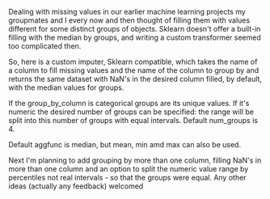 Dealing with missing values in our earlier machine learning projects my groupmates and I every now and then thought of filling them with values different for some distinct groups of objects. Sklearn doesn't offer a built-in filling with the median by groups, and writing a custom transformer seemed too complicated then.

So, here is a custom imputer, Sklearn compatible, which takes the name of a column to fill missing values and the name of the column to group by and returns the same dataset with NaN's in the desired column filled, by default, with the median values for groups.

If the group_by_column is categorical groups are its unique values. If it's numeric the desired number of groups can be specified: the range will be split into this number of groups with equal intervals. Default num_groups is 4.

Default aggfunc is median, but mean, min amd max can also be used.

Next I'm planning to add grouping by more than one column, filling NaN's in more than one column and an option to split the numeric value range by percentiles not real intervals - so that the groups were equal. Any other ideas (actually any feedback) welcomed